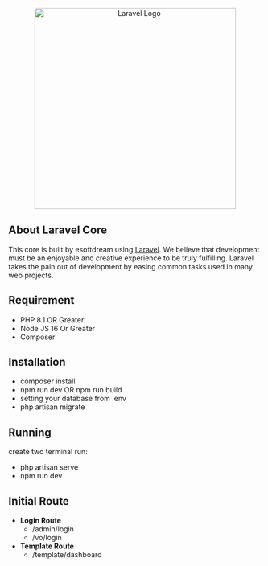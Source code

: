 
<p  align="center"><a  href="https://laravel.com"  target="_blank"><img  src="https://raw.githubusercontent.com/laravel/art/master/logo-lockup/5%20SVG/2%20CMYK/1%20Full%20Color/laravel-logolockup-cmyk-red.svg"  width="400"  alt="Laravel Logo"></a></p>
  

## About Laravel Core
This core is built by esoftdream using [Laravel](https://laravel.com/docs/). We believe that development must be an enjoyable and creative experience to be truly fulfilling. Laravel takes the pain out of development by easing common tasks used in many web projects.
  


## Requirement
- PHP 8.1 OR Greater
- Node JS 16 Or Greater
- Composer

## Installation
- composer install
- npm run dev OR npm run build
- setting your database from .env
- php artisan migrate

## Running
create two terminal run:
- php artisan serve
- npm run dev

## Initial Route

 - **Login Route**
    - /admin/login
    - /vo/login
 - **Template Route**
    - /template/dashboard

 

  


